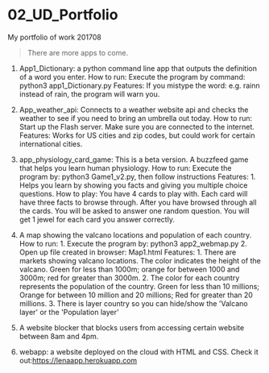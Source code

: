 # 02_UD_Portfolio
My portfolio of work 201708
>There are more apps to come.

1) App1_Dictionary: a python command line app that outputs the definition of a word you enter.
	How to run: Execute the program by command: python3 app1_Dictionary.py
	Features: If you mistype the word: e.g. rainn instead of rain, the program will warn you.

2) App_weather_api: Connects to a weather website api and checks the weather to see if you need to bring an umbrella out today.
	How to run: Start up the Flash server. Make sure you are connected to the internet.
	Features: Works for US cities and zip codes, but could work for certain international cities.


3) app_physiology_card_game: This is a beta version. A buzzfeed game that helps you learn human physiology.
	How to run: Execute the program by: python3 Game1_v2.py, then follow instructions
	Features: 1. Helps you learn by showing you facts and giving you multiple choice questions.
	How to play: You have 4 cards to play with. Each card will have three facts to browse through.
                     After you have browsed through all the cards. You will be asked to answer one random
                     question. You will get 1 jewel for each card you answer correctly.

4) A map showing the valcano locations and population of each country.
	How to run: 1. Execute the program by: python3 app2_webmap.py
				2. Open up file created in browser: Map1.html
	Features: 1. There are markets showing valcano locations. The color indicates the height of the valcano. 			  Green for less than 1000m; orange for between 1000 and 3000m; red for greater than 3000m.
			  2. The color for each country represents the population of the country. Green for less than 10 	millions; Orange for between 10 million and 20 millions; Red for greater than 20 millions.
			  3. There is layer country so you can hide/show the 'Valcano layer' or the 'Population layer'

5) A website blocker that blocks users from accessing certain website between 8am and 4pm.

6) webapp: a website deployed on the cloud with HTML and CSS. 
	Check it out:https://lenaapp.herokuapp.com
